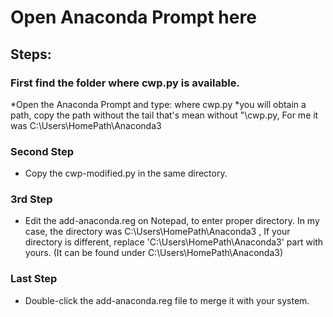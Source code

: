 # Open Anaconda Prompt here

## Steps:

### First find the folder where cwp.py is available.

*Open the Anaconda Prompt and type: where cwp.py
*you will obtain a path, copy the path without the tail that's mean without "\cwp.py, For me it was C:\Users\HomePath\Anaconda3

### Second Step
* Copy the cwp-modified.py in the same directory.

### 3rd Step
* Edit the add-anaconda.reg on Notepad, to enter proper directory. In my case, the directory was C:\Users\HomePath\Anaconda3 , If your directory is different, replace 'C:\\Users\\HomePath\\Anaconda3' part with yours. (It can be found under C:\Users\HomePath\Anaconda3)

### Last Step
* Double-click the add-anaconda.reg file to merge it with your system.

